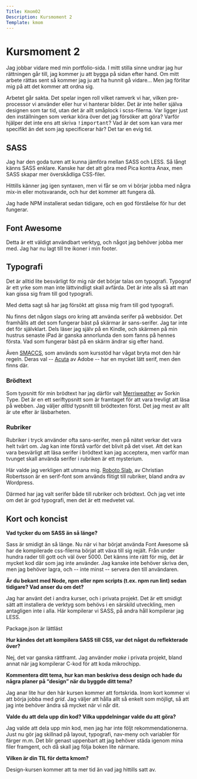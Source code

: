```yaml
---
Title: Kmom02
Description: Kursmoment 2
Template: kmom
---
```

# Kursmoment 2

Jag jobbar vidare med min portfolio-sida. I mitt stilla sinne undrar jag hur
rättningen går till, jag kommer ju att bygga på sidan efter hand. Om mitt arbete
rättas sent så kommer jag ju att ha hunnit gå vidare... Men jag förlitar mig på
att det kommer att ordna sig.

Arbetet går sakta. Det spelar ingen roll vilket ramverk vi har, vilken
pre-processor vi använder eller hur vi hanterar bilder. Det är inte heller
själva designen som tar tid, utan det är allt småplock i scss-filerna. Var ligger
just den inställningen som verkar köra över det jag försöker att göra? Varför
hjälper det inte ens att skriva <samp>!important</samp>? Vad är det som kan vara
mer specifikt än det som jag specificerar här? Det tar en evig tid.

## SASS

Jag har den goda turen att kunna jämföra mellan SASS och LESS. Så långt känns
SASS enklare. Kanske har det att göra med Pica kontra Anax, men SASS skapar mer
överskådliga CSS-filer.

Hittills känner jag igen syntaxen, men vi får se om vi börjar jobba med några
mix-in eller motsvarande, och hur det kommer att fungera då.

Jag hade NPM installerat sedan tidigare, och en god förståelse för hur det
fungerar.

## Font Awesome

Detta är ett väldigt användbart verktyg, och något jag behöver jobba mer med.
Jag har nu lagt till tre ikoner i min footer.

## Typografi

Det är alltid lite besvärligt för mig när det börjar talas om typografi.
Typograf är ett yrke som man inte lättvindligt skall avfärda. Det är inte alls
så att man kan gissa sig fram till god typografi.

Med detta sagt så har jag försökt att gissa mig fram till god typografi.

Nu finns det någon slags oro kring att använda serifer på webbsidor. Det framhålls
att det som fungerar bäst på skärmar är sans-serifer. Jag tar inte det för
självklart. Dels läser jag själv på en Kindle, och skärmen på min hustrus senaste
iPad är ganska annorlunda den som fanns på hennes första. Vad som fungerar bäst
på en skärm ändrar sig efter hand.

Även [SMACCS][3], som används som kursstöd har vågat bryta mot den här regeln.
Deras val -- [Acuta][4] av Adobe -- har en mycket lätt serif, men den finns där.

### Brödtext

Som typsnitt för min brödtext har jag därför valt [Merriweather][1] av Sorkin
Type. Det är en ett seriftypsnitt som är framtaget för att vara trevligt att
läsa på webben. Jag väljer _alltid_ typsnitt till brödtexten först. Det jag
mest av allt är ute efter är läsbarheten.

### Rubriker

Rubriker i tryck använder ofta sans-serifer, men på nätet verkar det vara helt
tvärt om. Jag kan inte förstå varför det blivit på det viset. Att det kan vara
besvärligt att läsa serifer i brödtext kan jag acceptera, men varför man tvunget
skall använda serifer i rubriken är ett mysterium.

Här valde jag verkligen att utmana mig. [Roboto Slab][2], av Christian
Robertsson är en serif-font som används flitigt till rubriker, bland andra av
Wordpress.

Därmed har jag valt serifer både till rubriker och brödtext. Och jag vet inte
om det är god typografi, men det är ett medvetet val.

## Kort och koncist

__Vad tycker du om SASS än så länge?__

Sass är smidigt än så länge. Nu när vi har börjat använda Font Awesome så har
de kompilerade css-filerna börjat att växa till sig rejält. Från under hundra rader
till gott och väl över 5000. Det känns inte rätt för mig, det är mycket kod där
som jag inte använder. Jag kanske inte behöver skriva den, men jag behöver lagra,
och -- inte minst -- servera den till användaren.

__Är du bekant med Node, npm eller npm scripts (t.ex. npm run lint) sedan tidigare? Vad anser du om det?__

Jag har använt det i andra kurser, och i privata projekt. Det är ett smidigt sätt
att installera de verktyg som behövs i en särskild utveckling, men antagligen inte
i alla. Här kompilerar vi SASS, på andra håll kompilerar jag LESS.

Package.json är lättläst

__Hur kändes det att kompilera SASS till CSS, var det något du reflekterade över?__

Nej, det var ganska rättframt. Jag använder _make_ i privata projekt, bland annat
när jag kompilerar C-kod för att koda mikrochipp.

__Kommentera ditt tema, hur kan man beskriva dess design och hade du några planer på “design” när du byggde ditt tema?__

Jag anar lite hur den här kursen kommer att fortskrida. Inom kort kommer vi att
börja jobba med _grid_. Jag väljer att hålla allt så enkelt som möjligt, så att
jag inte behöver ändra så mycket när vi når dit.

__Valde du att dela upp din kod? Vilka uppdelningar valde du att göra?__

Jag valde att dela upp min kod, men jag har inte följt rekommendationerna. Just
nu gör jag skillnad på layout, typografi, nav-meny och variabler för färger m.m.
Det blir genast uppenbart att jag behöver städa igenom mina filer framgent, och
då skall jag följa boken lite närmare.

__Vilken är din TIL för detta kmom?__

Design-kursen kommer att ta mer tid än vad jag hittills satt av.

[1]: https://fonts.google.com/specimen/Merriweather
[2]: https://fonts.google.com/specimen/Roboto+Slab
[3]: http://smacss.com
[4]: https://fonts.adobe.com/fonts/acuta
